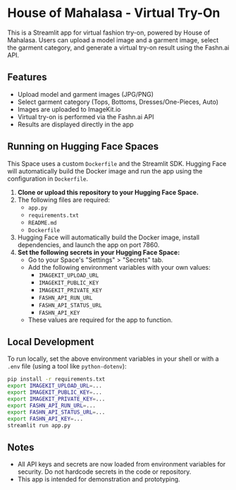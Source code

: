 # House of Mahalasa - Virtual Try-On

This is a Streamlit app for virtual fashion try-on, powered by House of Mahalasa. Users can upload a model image and a garment image, select the garment category, and generate a virtual try-on result using the Fashn.ai API.

## Features

- Upload model and garment images (JPG/PNG)
- Select garment category (Tops, Bottoms, Dresses/One-Pieces, Auto)
- Images are uploaded to ImageKit.io
- Virtual try-on is performed via the Fashn.ai API
- Results are displayed directly in the app

## Running on Hugging Face Spaces

This Space uses a custom `Dockerfile` and the Streamlit SDK. Hugging Face will automatically build the Docker image and run the app using the configuration in `Dockerfile`.

1. **Clone or upload this repository to your Hugging Face Space.**
2. The following files are required:
   - `app.py`
   - `requirements.txt`
   - `README.md`
   - `Dockerfile`
3. Hugging Face will automatically build the Docker image, install dependencies, and launch the app on port 7860.
4. **Set the following secrets in your Hugging Face Space:**
   - Go to your Space's "Settings" > "Secrets" tab.
   - Add the following environment variables with your own values:
     - `IMAGEKIT_UPLOAD_URL`
     - `IMAGEKIT_PUBLIC_KEY`
     - `IMAGEKIT_PRIVATE_KEY`
     - `FASHN_API_RUN_URL`
     - `FASHN_API_STATUS_URL`
     - `FASHN_API_KEY`
   - These values are required for the app to function.

## Local Development

To run locally, set the above environment variables in your shell or with a `.env` file (using a tool like `python-dotenv`):

```bash
pip install -r requirements.txt
export IMAGEKIT_UPLOAD_URL=...
export IMAGEKIT_PUBLIC_KEY=...
export IMAGEKIT_PRIVATE_KEY=...
export FASHN_API_RUN_URL=...
export FASHN_API_STATUS_URL=...
export FASHN_API_KEY=...
streamlit run app.py
```

## Notes

- All API keys and secrets are now loaded from environment variables for security. Do not hardcode secrets in the code or repository.
- This app is intended for demonstration and prototyping.